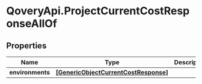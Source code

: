 # QoveryApi.ProjectCurrentCostResponseAllOf

## Properties

Name | Type | Description | Notes
------------ | ------------- | ------------- | -------------
**environments** | [**[GenericObjectCurrentCostResponse]**](GenericObjectCurrentCostResponse.md) |  | [optional] 


